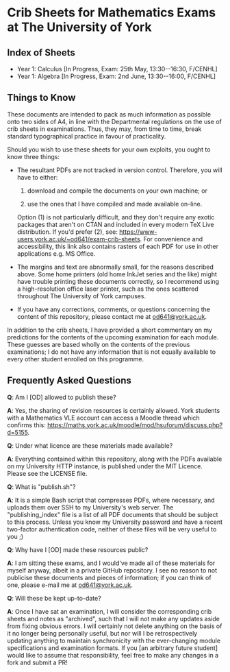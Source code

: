 # Crib Sheets for Mathematics Exams at The University of York

## Index of Sheets

 * Year 1: Calculus [In Progress, Exam: 25th May, 13:30--16:30, F/CENHL]
 * Year 1: Algebra [In Progress, Exam: 2nd June, 13:30--16:00, F/CENHL]

## Things to Know

These documents are intended to pack as much information as possible onto two
sides of A4, in line with the Departmental regulations on the use of crib sheets
in examinations. Thus, they may, from time to time, break standard typographical
practice in favour of practicality.

Should you wish to use these sheets for your own exploits, you ought to know
three things:

* The resultant PDFs are not tracked in version control. Therefore, you will
  have to either:

    1. download and compile the documents on your own machine; or

    2. use the ones that I have compiled and made available on-line.

  Option (1) is not particularly difficult, and they don't require any exotic
  packages that aren't on CTAN and included in every modern TeX Live
  distribution. If you'd prefer (2), see:
  <https://www-users.york.ac.uk/~od641/exam-crib-sheets>. For convenience and
  accessibility, this link also contains rasters of each PDF for use in other
  applications e.g. MS Office.

* The margins and text are abnormally small, for the reasons described
  above.  Some home printers (old home InkJet series and the like) might
  have trouble printing these documents correctly, so I recommend using a
  high-resolution office laser printer, such as the ones scattered
  throughout The University of York campuses.

* If you have any corrections, comments, or questions concerning the content
  of this repository, please contact me at <od641@york.ac.uk>.

In addition to the crib sheets, I have provided a short commentary on my
predictions for the contents of the upcoming examination for each module. These
guesses are based wholly on the contents of the previous examinations; I do not
have any information that is not equally available to every other student
enrolled on this programme.

## Frequently Asked Questions

**Q**: Am I [OD] allowed to publish these?

**A**: Yes, the sharing of revision resources is certainly allowed. York
students with a Mathematics VLE account can access a Moodle thread which
confirms this:
<https://maths.york.ac.uk/moodle/mod/hsuforum/discuss.php?d=5155>.

**Q**: Under what licence are these materials made available?

**A**: Everything contained within this repository, along with the PDFs
available on my University HTTP instance, is published under the MIT Licence.
Please see the LICENSE file.

**Q**: What is "publish.sh"?

**A**: It is a simple Bash script that compresses PDFs, where necessary, and
uploads them over SSH to my University's web server. The "publishing\_index"
file is a list of all PDF documents that should be subject to this process.
Unless you know my University password and have a recent two-factor
authentication code, neither of these files will be very useful to you ;)

**Q**: Why have I [OD] made these resources public?

**A**: I am sitting these exams, and I would've made all of these materials for
myself anyway, albeit in a private GitHub repository. I see no reason to not
publicise these documents and pieces of information; if you can think of one,
please e-mail me at <od641@york.ac.uk>.

**Q**: Will these be kept up-to-date?

**A**: Once I have sat an examination, I will consider the corresponding crib
sheets and notes as "archived", such that I will not make any updates aside from
fixing obvious errors. I will certainly not delete anything on the basis of it
no longer being personally useful, but nor will I be retrospectively updating
anything to maintain synchronicity with the ever-changing module specifications
and examination formats. If you [an arbitrary future student] would like to
assume that responsibility, feel free to make any changes in a fork and submit a
PR!


